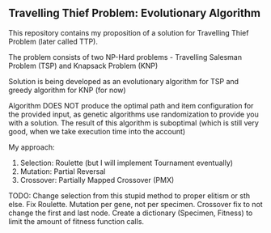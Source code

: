 ## Travelling Thief Problem: Evolutionary Algorithm

This repository contains my proposition of a solution for Travelling Thief Problem (later called TTP).

The problem consists of two NP-Hard problems - Travelling Salesman Problem (TSP) and Knapsack Problem (KNP)

Solution is being developed as an evolutionary algorithm for TSP and greedy algorithm for KNP (for now)

Algorithm DOES NOT produce the optimal path and item configuration for the provided input, as genetic algorithms use randomization to provide you with a solution. The result of this algorithm is suboptimal (which is still very good, when we take execution time into the account)

My approach:
  1. Selection: Roulette (but I will implement Tournament eventually)
  2. Mutation: Partial Reversal
  3. Crossover: Partially Mapped Crossover (PMX)

TODO: 
Change selection from this stupid method to proper elitism or sth else.
Fix Roulette.
Mutation per gene, not per specimen.
Crossover fix to not change the first and last node.
Create a dictionary (Specimen, Fitness) to limit the amount of fitness function calls.

